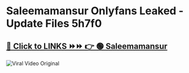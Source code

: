 
 # Saleemamansur Onlyfans Leaked - Update Files 5h7f0

## <h2><a href="https://clipsfans.com/Saleemamansur&ref=git">🔗 Click to LINKS ⏩⏩ 👉 🟢 Saleemamansur </a></h2>

<a href="https://clipsfans.com/Saleemamansur&ref=git" rel="nofollow" data-target="animated-image.originalLink"><img src="https://i.ibb.co.com/xMMVF88/686577567.gif" alt="Viral Video Original" style="max-width: 100%; display: inline-block;" data-target="animated-image.originalImage"></a>

